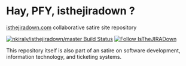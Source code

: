 Hay, PFY, isthejiradown ?
==========================

[isthejiradown.com](http://isthejiradown.com) collaborative satire site repository

[![nkiraly/isthejiradown/master Build Status](https://travis-ci.org/nkiraly/isthejiradown.png?branch=master)](https://travis-ci.org/nkiraly/isthejiradown) 
[![Follow IsTheJIRADown](https://img.shields.io/twitter/follow/isthejiradown.svg?style=social&label=Follow)](https://twitter.com/intent/follow?screen_name=isthejiradown)

This repository itself is also part of an satire on software development, information technology, and ticketing systems.

